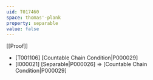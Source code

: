 ```yaml
---
uid: T017460
space: thomas'-plank
property: separable
value: false
---
```

[[Proof]]

* [T001106] [Countable Chain Condition|P000029]
* [I000021] [Separable|P000026] => [Countable Chain Condition|P000029]


